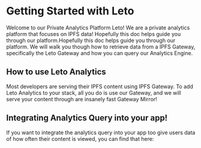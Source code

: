 # Getting Started with Leto

Welcome to our Private Analytics Platform Leto! We are a private analytics platform that focuses on IPFS data! Hopefully this doc helps guide you through our platform.Hopefully this doc helps guide you through our platform. We will walk you though how to retrieve data from a IPFS Gateway, specifically the Leto Gateway and how you can query our Analytics Engine.

## How to use Leto Analytics

Most developers are serving their IPFS content using IPFS Gateway. To add Leto Analytics to your stack, all you do is use our Gateway, and we will serve your content through are insanely fast Gateway Mirror!

## Integrating Analytics Query into your app! 

If you want to integrate the analytics query into your app too give users data of how often their content is viewed, you can find that here: 

